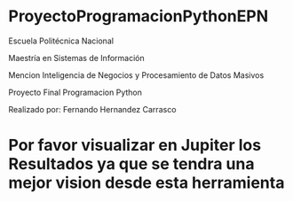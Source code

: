 # ProyectoProgramacionPythonEPN
Escuela Politécnica Nacional

Maestría en Sistemas de Información 

Mencion Inteligencia de Negocios y Procesamiento de Datos Masivos

Proyecto Final Programacion Python

Realizado por: Fernando Hernandez Carrasco

# Por favor visualizar en Jupiter los Resultados ya que se tendra una mejor vision desde esta herramienta
